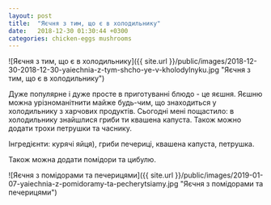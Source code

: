 ```yaml
---
layout: post
title:  "Яєчня з тим, що є в холодильнику"
date:   2018-12-30 01:30:44 +0300
categories: chicken-eggs mushrooms
---
```

![Яєчня з тим, що є в холодильнику]({{ site.url }}/public/images/2018-12-30-2018-12-30-yaiechnia-z-tym-shcho-ye-v-kholodylnyku.jpg "Яєчня з тим, що є в холодильнику")

Дуже популярне і дуже просте в приготуванні блюдо - це яєшня. Яєшню можна урізноманітнити майже будь-чим, що знаходиться у холодильнику з харчових продуктів.
Сьогодні мені пощастило: в холодильнику знайшлися гриби ти квашена капуста.
Також можно додати трохи петрушки та часнику.

Інгредієнти: курячі яйця), гриби печериці, квашена капуста, петрушка.

Також можна додати помідори та цибулю.

![Яєчня з помідорами та печерицями]({{ site.url }}/public/images/2019-01-07-yaiechnia-z-pomidoramy-ta-pecherytsiamy.jpg "Яєчня з помідорами та печерицями")
